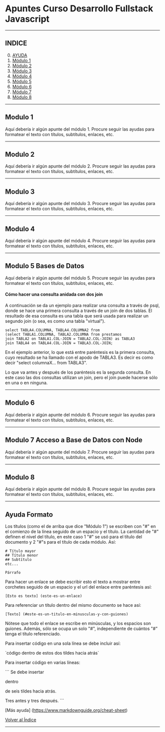 # Apuntes Curso Desarrollo Fullstack Javascript
---


## INDICE

0. [AYUDA](#ayuda-formato)
1. [Módulo 1](#modulo-1)
2. [Módulo 2](#modulo-2)
3. [Módulo 3](#modulo-3)
4. [Módulo 4](#modulo-4)
5. [Módulo 5](#modulo-5-bases-de-datos)
6. [Módulo 6](#modulo-6)
7. [Módulo 7](#modulo-7-acceso-a-base-de-datos-con-node)
8. [Módulo 8](#modulo-8)


---


## Modulo 1

Aquí debería ir algún apunte del módulo 1.
Procure seguir las ayudas para formatear el texto con títulos, subtítulos, enlaces, etc.

---


## Modulo 2

Aquí debería ir algún apunte del módulo 2.
Procure seguir las ayudas para formatear el texto con títulos, subtítulos, enlaces, etc.

---


## Modulo 3

Aquí debería ir algún apunte del módulo 3.
Procure seguir las ayudas para formatear el texto con títulos, subtítulos, enlaces, etc.

---


## Modulo 4

Aquí debería ir algún apunte del módulo 4.
Procure seguir las ayudas para formatear el texto con títulos, subtítulos, enlaces, etc.

---


## Modulo 5 Bases de Datos

Aquí debería ir algún apunte del módulo 5.
Procure seguir las ayudas para formatear el texto con títulos, subtítulos, enlaces, etc.

#### Cómo hacer una consulta anidada con dos join

A continuación se da un ejemplo para realizar una consulta a través de psql, donde se hace una primera consulta a través de un join de dos tablas. El resultado de esa consulta es una tabla que será usada para realizar un segundo join (o sea, es como una tabla "virtual").

```
select TABLA4.COLUMNA, TABLA4.COLUMNA2 from
(select TABLA1.COLUMNA, TABLA2.COLUMNA from prestamos
join TABLA2 on TABLA1.COL-JOIN = TABLA2.COL-JOIN) as TABLA3
join TABLA4 on TABLA4.COL-JOIN = TABLA3.COL-JOIN;
```

En el ejemplo anterior, lo que está entre paréntesis es la primera consulta, cuyo resultado se ha llamado con el apodo de TABLA3. Es decir es como decir "select columnaX... from TABLA3".

Lo que va antes y después de los paréntesis es la segunda consulta. En este caso las dos consultas utilizan un join, pero el join puede hacerse sólo en una o en ninguna.



---


## Modulo 6

Aquí debería ir algún apunte del módulo 6.
Procure seguir las ayudas para formatear el texto con títulos, subtítulos, enlaces, etc.

---


## Modulo 7 Acceso a Base de Datos con Node

Aquí debería ir algún apunte del módulo 7.
Procure seguir las ayudas para formatear el texto con títulos, subtítulos, enlaces, etc.

---


## Modulo 8

Aquí debería ir algún apunte del módulo 8.
Procure seguir las ayudas para formatear el texto con títulos, subtítulos, enlaces, etc.

---



## Ayuda Formato


Los títulos (como el de arriba que dice "Módulo 1") se escriben con "#" en el comienzo de la línea seguido de un espacio y el título. La cantidad de "#" definen el nivel del título, en este caso 1 "#" se usó para el título del documento y 2 "#"s para el título de cada módulo.
Así:

```
# Título mayor
## Título menor
## Subtítulo
etc...

Párrafo
```

Para hacer un enlace se debe escribir esto el texto a mostrar entre corchetes seguido de un espacio y el url del enlace entre paréntesis así:


`[Esto es texto] (este-es-un-enlace)`


Para referenciar un título dentro del mismo documento se hace así:


`[Texto] (#este-es-un-titulo-en-minusculas-y-con-guiones)`


Nótese que todo el enlace se escribe en minúsculas, y los espacios son guiones. Además, sólo se ocupa un solo "#", independiente de cuántos "#" tenga el título referenciado.


Para insertar código en una sola línea se debe incluir así:

\`código dentro de estos dos tildes hacia atrás\`


Para insertar código en varias líneas:

\`\`\`
Se debe insertar

dentro

de seis tildes hacia atrás.

Tres antes y tres después.
\`\`\`

[Más ayuda] (https://www.markdownguide.org/cheat-sheet)

[Volver al Índice](#indice)

---

